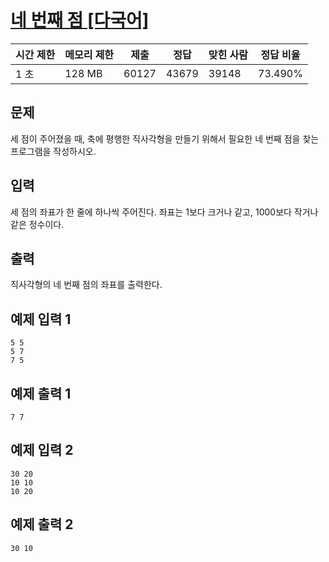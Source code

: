 # [네 번째 점 [다국어]](https://www.acmicpc.net/problem/3009)

| 시간 제한 | 메모리 제한 | 제출 | 정답 | 맞힌 사람 | 정답 비율 |
| --- | --- | --- | --- | --- | --- |
| 1 초 | 128 MB | 60127 | 43679 | 39148 | 73.490% |

## 문제

세 점이 주어졌을 때, 축에 평행한 직사각형을 만들기 위해서 필요한 네 번째 점을 찾는 프로그램을 작성하시오.

## 입력

세 점의 좌표가 한 줄에 하나씩 주어진다. 좌표는 1보다 크거나 같고, 1000보다 작거나 같은 정수이다.

## 출력

직사각형의 네 번째 점의 좌표를 출력한다.

## 예제 입력 1

```
5 5
5 7
7 5

```

## 예제 출력 1

```
7 7

```

## 예제 입력 2

```
30 20
10 10
10 20

```

## 예제 출력 2

```
30 10
```
